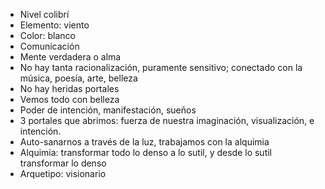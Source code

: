 - Nivel colibrí
- Elemento: viento
- Color: blanco
- Comunicación
- Mente verdadera o alma
- No hay tanta racionalización, puramente sensitivo; conectado con la música, poesía, arte, belleza
- No hay heridas portales
- Vemos todo con belleza
- Poder de intención, manifestación, sueños
- 3 portales que abrimos: fuerza de nuestra imaginación, visualización, e intención.
- Auto-sanarnos a través de la luz, trabajamos con la alquimia
- Alquimia: transformar todo lo denso a lo sutil, y desde lo sutil transformar lo denso
- Arquetipo: visionario